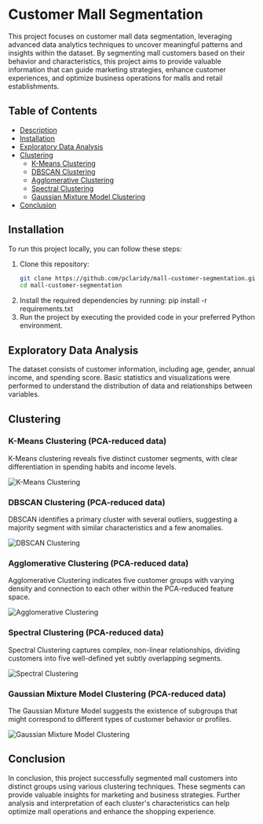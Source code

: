 # Customer Mall Segmentation

This project focuses on customer mall data segmentation, leveraging advanced data analytics techniques to uncover meaningful patterns and insights within the dataset. By segmenting mall customers based on their behavior and characteristics, this project aims to provide valuable information that can guide marketing strategies, enhance customer experiences, and optimize business operations for malls and retail establishments.

## Table of Contents

- [Description](#description)
- [Installation](#installation)
- [Exploratory Data Analysis](#exploratory-data-analysis)
- [Clustering](#clustering)
  - [K-Means Clustering](#k-means-clustering-pca-reduced-data)
  - [DBSCAN Clustering](#dbscan-clustering-pca-reduced-data)
  - [Agglomerative Clustering](#agglomerative-clustering-pca-reduced-data)
  - [Spectral Clustering](#spectral-clustering-pca-reduced-data)
  - [Gaussian Mixture Model Clustering](#gaussian-mixture-model-clustering-pca-reduced-data)
- [Conclusion](#conclusion)

## Installation

To run this project locally, you can follow these steps:

1. Clone this repository:
   ```bash
   git clone https://github.com/pclaridy/mall-customer-segmentation.git
   cd mall-customer-segmentation
2. Install the required dependencies by   running:
pip install -r requirements.txt
3. Run the project by executing the provided code in your preferred Python environment.

## Exploratory Data Analysis

The dataset consists of customer information, including age, gender, annual income, and spending score. Basic statistics and visualizations were performed to understand the distribution of data and relationships between variables.

## Clustering

### K-Means Clustering (PCA-reduced data)

K-Means clustering reveals five distinct customer segments, with clear differentiation in spending habits and income levels.

![K-Means Clustering](https://github.com/pclaridy/mall-customer-segmentation/tree/main/figures/KMeans_Clustering.png)


### DBSCAN Clustering (PCA-reduced data)

DBSCAN identifies a primary cluster with several outliers, suggesting a majority segment with similar characteristics and a few anomalies.

![DBSCAN Clustering](https://github.com/pclaridy/mall-customer-segmentation/tree/main/figures/DBSCAN_Clustering.png)

### Agglomerative Clustering (PCA-reduced data)

Agglomerative Clustering indicates five customer groups with varying density and connection to each other within the PCA-reduced feature space.

![Agglomerative Clustering](https://github.com/pclaridy/mall-customer-segmentation/tree/main/figures/Agglomerative_Clustering.png)

### Spectral Clustering (PCA-reduced data)

Spectral Clustering captures complex, non-linear relationships, dividing customers into five well-defined yet subtly overlapping segments.

![Spectral Clustering](https://github.com/pclaridy/mall-customer-segmentation/tree/main/figures/Spectral_Clustering.png)

### Gaussian Mixture Model Clustering (PCA-reduced data)

The Gaussian Mixture Model suggests the existence of subgroups that might correspond to different types of customer behavior or profiles.

![Gaussian Mixture Model Clustering](https://github.com/pclaridy/mall-customer-segmentation/tree/main/figures/GMM_Clustering.png)

## Conclusion

In conclusion, this project successfully segmented mall customers into distinct groups using various clustering techniques. These segments can provide valuable insights for marketing and business strategies. Further analysis and interpretation of each cluster's characteristics can help optimize mall operations and enhance the shopping experience.

